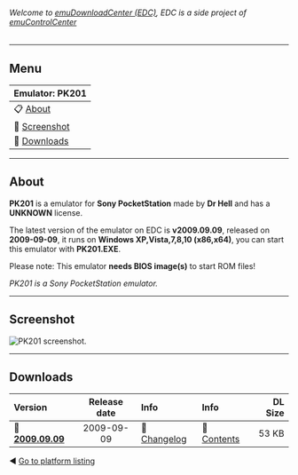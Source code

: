 ###### Welcome to [emuDownloadCenter (EDC)](https://github.com/PhoenixInteractiveNL/emuDownloadCenter/wiki/), EDC is a side project of [emuControlCenter](https://github.com/PhoenixInteractiveNL/emuControlCenter/wiki/)
***
## Menu
| **Emulator: PK201** |
|:---------|
| :clipboard: [About](#about) |
| :sunrise: [Screenshot](#screenshot) |
| :floppy_disk: [Downloads](#downloads) |
***
## About
**PK201** is a emulator for **Sony PocketStation** made by **Dr Hell** and has a **UNKNOWN** license.

The latest version of the emulator on EDC is **v2009.09.09**, released on **2009-09-09**, it runs on **Windows XP,Vista,7,8,10 (x86,x64)**, you can start this emulator with **PK201.EXE**.

Please note: This emulator **needs BIOS image(s)** to start ROM files!

_PK201 is a Sony PocketStation emulator._
***
## Screenshot
![](https://raw.githubusercontent.com/PhoenixInteractiveNL/emuDownloadCenter/master/hooks/pk201/screen.jpg "PK201 screenshot.")
***
## Downloads
| Version  | Release date  | Info       | Info       | DL Size    |
|:---------|:-------------:|:-----------|:-----------|-----------:|
| :floppy_disk: [**2009.09.09**](https://github.com/PhoenixInteractiveNL/edc-repo0005/raw/master/pk201/2009.09.09.7z) | 2009-09-09 | :page_facing_up: [Changelog](https://github.com/PhoenixInteractiveNL/edc-repo0005/blob/master/pk201/2009.09.09_changelog.txt) | :mag_right: [Contents](https://github.com/PhoenixInteractiveNL/edc-repo0005/blob/master/pk201/2009.09.09_contents.txt) | 53 KB |

:arrow_backward: [Go to platform listing](https://github.com/PhoenixInteractiveNL/emuDownloadCenter/wiki/EDC-Platform-List)
